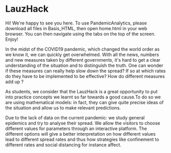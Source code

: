 # LauzHack

Hi! We're happy to see you here.
To use PandemicAnalytics, please download all files in Basis_HTML, then open home.html in your web browser. You can then navigate using the tabs on the top of the screen. 
Enjoy!

In the midst of the COVID19 pandemic, which changed the world order as we
              know it, we can quickly get overwhelmed. With all the news, numbers and new
              measures taken by different governments, it's hard to get a clear understanding
              of the situation and to distinguish the truth.
              One can wonder if these measures can really help slow down the spread?
              If so at which rates do they have to be implemented to be effective? How do
              different measures add up ?
              
              
As students, we consider that the LauzHack is a great opportunity to put
              into practice concepts we learnt so far towards a good cause.To do so we are
              using mathematical models: in fact, they can give quite precise ideas of the
              situation and allow us to make relevant predictions.
              
              
Due to the lack of data on the current pandemic: we study general epidemics
              and try to analyse their spread. We allow the visitors to choose different values
              for parameters through an interactive platform. The different options will give
              a better interpretation on how different values lead to different spread rates and
              thus how strategies like confinement to different rates and social distancing for
              instance affect.
